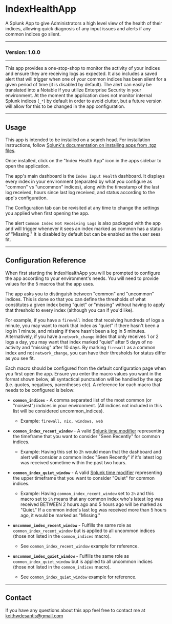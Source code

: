 # IndexHealthApp
A Splunk App to give Administrators a high level view of the health of their indices, allowing quick diagnosis of any input issues and alerts if any common indices go silent.

___

### Version: 1.0.0
___

This app provides a one-stop-shop to monitor the activity of your indices and ensure they are receiving logs as expected. It also includes a saved alert that will trigger when one of your common indices has been silent for a given period of time (it is disabled by default). The alert can easily be translated into a Notable if you utilize Enterprise Security in your environment. At the moment the application does not monitor internal Splunk indices (`_*`) by default in order to avoid clutter, but a future version will allow for this to be changed in the app configuration.
___
## Usage
This app is intended to be installed on a search head. For installation instructions, follow [Splunk's documentation on installing apps from .tgz files](https://docs.splunk.com/Documentation/AddOns/released/Overview/Distributedinstall).

Once installed, click on the "Index Health App" icon in the apps sidebar to open the application.

The app's main dashboard is the `Index Input Health` dashboard. It displays every index in your environment (separated by what you configure as "common" vs "uncommon" indices), along with the timestamp of the last log received, hours since last log received, and status according to the app's configuration.

The Configuration tab can be revisited at any time to change the settings you applied when first opening the app.

The alert `Common Index Not Receiving Logs` is also packaged with the app and will trigger whenever it sees an index marked as common has a status of "Missing." It is disabled by default but can be enabled as the user sees fit.
___
## Configuration Reference

When first starting the IndexHealthApp you will be prompted to configure the app according to your environment's needs. You will need to provide values for the 5 macros that the app uses.

The app asks you to distinguish between "common" and "uncommon" indices. This is done so that you can define the thresholds of what constitutes a given index being "quiet" or "missing" without having to apply that threshold to every index (although you can if you'd like).

For example, if you have a `firewall` index that receiving hundreds of logs a minute, you may want to mark that index as "quiet" if there hasn't been a log in 1 minute, and missing if there hasn't been a log in 5 minutes. Alternatively, if you have a `network_change` index that only receives 1 or 2 logs a day, you may want that index marked "quiet" after 5 days of no activity and "missing" after 10 days. By marking `firewall` as a common index and not `network_change`, you can have their thresholds for status differ as you see fit.

 Each macro should be configured from the default configuration page when you first open the app. Ensure you enter the macro values you want in the format shown below, all syntactical punctuation will be handled by the app (i.e. quotes, negatives, parentheses etc). A reference for each macro that needs to be configured is below:

* <b>`common_indices`</b> - A comma separated list of the most common (or "noisiest") indices in your environment. (All indices not included in this list will be considered uncommon_indices).
    * Example: `firewall, nix, windows, web`

* <b>`common_index_recent_window`</b> - A valid [Splunk time modifier](https://docs.splunk.com/Documentation/Splunk/9.2.1/Search/Specifytimemodifiersinyoursearch) representing the timeframe that you want to consider "Seen Recently" for common indices.
    * Example: Having this set to `2h` would mean that the dashboard and alert will consider a common index "Seen Recently" if it's latest log was received sometime within the past two hours.

* <b>`common_index_quiet_window`</b> - A valid [Splunk time modifier](https://docs.splunk.com/Documentation/Splunk/9.2.1/Search/Specifytimemodifiersinyoursearch) representing the upper timeframe that you want to consider "Quiet" for common indices.
    * Example: Having `common_index_recent_window` set to `2h` and this macro set to `5h` means that any common index who's latest log was received BETWEEN 2 hours ago and 5 hours ago will be marked as "Quiet." If a common index's last log was received more than 5 hours ago, it would be marked as "Missing."

* <b>`uncommon_index_recent_window`</b> - Fulfills the same role as `common_index_recent_window` but is applied to all uncommon indices (those not listed in the `common_indices` macro).
    * See `common_index_recent_window` example for reference.

* <b>`uncommon_index_quiet_window`</b> - Fulfills the same role as `common_index_quiet_window` but is applied to all uncommon indices (those not listed in the `common_indices` macro).
    * See `common_index_quiet_window` example for reference.
___
## Contact
If you have any questions about this app feel free to contact me at [keithwdesantis@gmail.com](mailto:keithwdesantis@gmail.com)